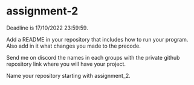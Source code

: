 # assignment-2
Deadline is 17/10/2022 23:59:59.

Add a README in your repository that includes how to run your program. Also add in it what changes you made to the precode.

Send me on discord the names in each groups with the private github repository link where you will have your project.

Name your repository starting with assignment_2.
